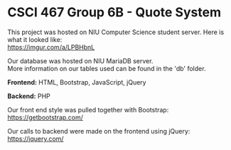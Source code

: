 # CSCI 467 Group 6B - Quote System

This project was hosted on NIU Computer Science student server.
Here is what it looked like:  
https://imgur.com/a/LPBHbnL


Our database was hosted on NIU MariaDB server.  
More information on our tables used can be found in the 'db' folder.


**Frontend:**   HTML, Bootstrap, JavaScript, jQuery  

**Backend:**    PHP  


Our front end style was pulled together with Bootstrap:  
https://getbootstrap.com/


Our calls to backend were made on the frontend using jQuery:  
https://jquery.com/
